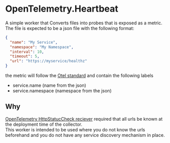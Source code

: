 # OpenTelemetry.Heartbeat
A simple worker that Converts files into probes that is exposed as a metric. The file is expected to be a json file with the following format:

```json
{
  "name": "My Service",
  "namespace": "My Namespace",
  "interval": 10,
  "timeout": 5,
  "url": "https://myservice/healthz"
}
```
the metric will follow the [Otel standard](https://github.com/open-telemetry/opentelemetry-specification/blob/main/specification/resource/semantic_conventions/README.md) and contain the following labels
- service.name (name from the json)
- service.namespace (namespace from the json)

## Why
[OpenTelemetry HttpStatucCheck reciever](https://github.com/open-telemetry/opentelemetry-collector-contrib/blob/main/receiver/httpcheckreceiver/documentation.md) required that all urls be known at the deployment time of the collector.   
This worker is intended to be used where you do not know the urls beforehand and you do not have any service discovery mechanism in place.